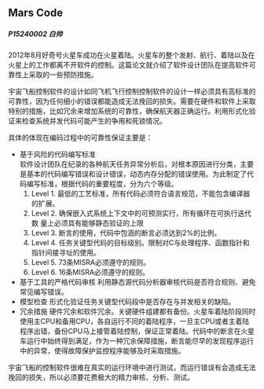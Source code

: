 ## Mars Code

##### P15240002 白帅

2012年8月好奇号火星车成功在火星着陆。火星车的整个发射、航行、着陆以及在火星上的工作都离不开软件的控制。这篇论文就介绍了软件设计团队在提高软件可靠性上采取的一些预防措施。

宇宙飞船控制软件的设计如同飞机飞行控制控制软件的设计一样必须具有高标准的可靠性，因为任何细小的错误都能造成无法挽回的损失。需要在硬件和软件上采取特别的措施，比如冗余来增加系统的可靠性，确保航天器正确运行。利用形式化验证来检查系统并发代码可能产生的争用和死锁情况。

具体的体现在编码过程中的可靠性保证主要是： 
* 基于风险的代码编写标准  
   软件设计团队在纪录的各种航天任务异常分析后，对根本原因进行分类，主要是基本的代码编写错误和设计错误，动态内存分配的错误使用。为此制定了代码编写标准，根据代码的重要程度，分为六个等级。
   1. Level 1. 最低的工艺标准，所有代码必须符合语言规范，不能包含编译器的扩展。
   2. Level 2. 确保嵌入式系统上下文中的可预测实行，所有循环在可执行迭代数 量上必须具有能够静态验证的上限
   3. Level 3. 断言的使用，代码中包涵的断言必须达到2%的比例。
   4. Level 4. 任务关键型代码的目标级别。限制对C与处理程序、函数指针和指针间接寻址的使用。
   5. Level 5. 73条MISRA必须遵守的规则。
   6. Level 6. 16条MISRA必须遵守的规则。
* 基于工具的严格代码审核
    利用静态源代码分析器审核代码是否符合规则、避免常见编写错误。
* 模型检查
    形式化验证任务关键型代码段中是否存在与并发相关的缺陷。
* 冗余措施
    硬件冗余和软件冗余。关键硬件组建都有备份。火星车着陆阶段同时使用主CPU和备用CPU，各自运行不同的着陆程序，一旦主CPU或者主着陆程序出错，备份CPU马上接管着陆控制，保证正常着陆。代码中的断言在火星车运行中始终得到满足，作为一种冗余保障措施，断言能尽早的发现程序运行中的异常，使得故障保护监控程序能够及时采取措施。


宇宙飞船的控制软件很难在真实的运行环境中进行测试，而运行错误有会造成无法挽回的损失，所以必须要花费极大的精力审核、分析、测试。
